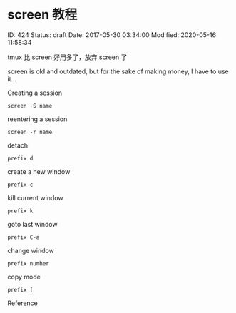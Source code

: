 # screen 教程


ID: 424
Status: draft
Date: 2017-05-30 03:34:00
Modified: 2020-05-16 11:58:34


tmux 比 screen 好用多了，放弃 screen 了

screen is old and outdated, but for the sake of making money, I have to use it...

Creating a session

`screen -S name`

reentering a session

`screen -r name`

detach

`prefix d`

create a new window

`prefix c`

kill current window

`prefix k`

goto last window

`prefix C-a`

change window

`prefix number`

copy mode

`prefix [`

Reference

[1]: http://aperiodic.net/screen/quick_reference